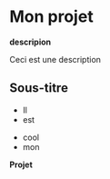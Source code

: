 # Mon projet
__descripion__

Ceci est une description

## Sous-titre
- Il
- est 
* cool 
* mon 

**Projet**